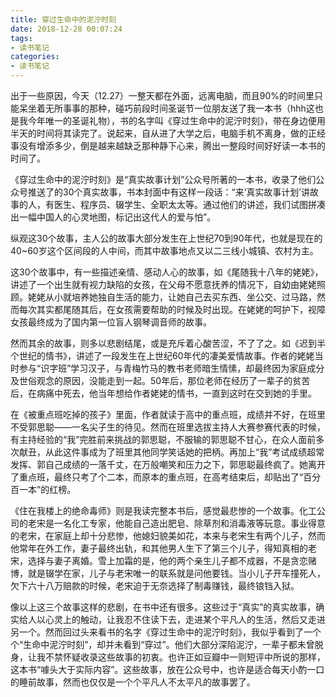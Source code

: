 ```yaml
---
title: 穿过生命中的泥泞时刻
date: 2018-12-28 00:07:24
tags: 
- 读书笔记
categories:
- 读书笔记
---
```


​	出于一些原因，今天（12.27）一整天都在外面，远离电脑，而且90%的时间里只能呆坐着无所事事的那种，碰巧前段时间圣诞节一位朋友送了我一本书（hhh这也是我今年唯一的圣诞礼物），书的名字叫《穿过生命中的泥泞时刻》，带在身边便用半天的时间将其读完了。说起来，自从进了大学之后，电脑手机不离身，做的正经事没有增添多少，倒是越来越缺乏那种静下心来，腾出一整段时间好好读一本书的时间了。

​	《穿过生命中的泥泞时刻》是“真实故事计划”公众号所著的一本书，收录了他们公众号推送了的30个真实故事，书本封面中有这样一段话：“来‘真实故事计划’讲故事的人，有医生、程序员、辍学生、全职太太等。通过他们的讲述，我们试图拼凑出一幅中国人的心灵地图，标记出这代人的爱与怕”。

​	纵观这30个故事，主人公的故事大部分发生在上世纪70到90年代，也就是现在的40~60岁这个区间段的人中间，而其中故事地点又以二三线小城镇、农村为主。

​	这30个故事中，有一些描述亲情、感动人心的故事，如《尾随我十八年的姥姥》，讲述了一个出生就有视力缺陷的女孩，在父母不愿意抚养的情况下，自幼由姥姥照顾。姥姥从小就培养她独自生活的能力，让她自己去买东西、坐公交、过马路，然而每次其实都尾随其后，在女孩需要帮助的时候及时出现。在姥姥的呵护下，视障女孩最终成为了国内第一位盲人钢琴调音师的故事。

​	然而其余的故事，则多以悲剧结尾，或是充斥着心酸苦涩，不了了之。如《迟到半个世纪的情书》，讲述了一段发生在上世纪60年代的凄美爱情故事。作者的姥姥当时参与“识字班”学习汉子，与青梅竹马的教书老师暗生情愫，却最终因为家庭成分及世俗观念的原因，没能走到一起。50年后，那位老师在经历了一辈子的贫苦后，在病痛中死去，他当年想给作者姥姥的情书，一直到这时在交到她的手里。

​	在《被重点班吃掉的孩子》里面，作者就读于高中的重点班，成绩并不好，在班里不受郭思聪——一名尖子生的待见。然而在班里选拔主持人大赛参赛代表的时候，有主持经验的“我”完胜前来挑战的郭思聪，不服输的郭思聪不甘心，在众人面前多次献丑，从此这件事成为了班里其他同学笑话她的把柄。再加上“我”考试成绩超常发挥、郭自己成绩的一落千丈，在万般嘲笑和压力之下，郭思聪最终疯了。她离开了重点班，最终只考了个二本，而原本的重点班，在高考结束后，却贴出了“百分百一本”的红榜。

​	《住在我楼上的绝命毒师》则是我读完整本书后，感觉最悲惨的一个故事。化工公司的老宋是一名化工专家，他能自己造出肥皂、除草剂和消毒液等玩意。事业得意的老宋，在家庭上却十分悲惨，他媳妇貌美如花，本来与老宋生有两个儿子，然而他常年在外工作，妻子最终出轨，和其他男人生下了第三个儿子，得知真相的老宋，选择与妻子离婚。雪上加霜的是，他的两个亲生儿子都不成器，不是贪恋赌博，就是辍学在家，儿子与老宋唯一的联系就是问他要钱。当小儿子开车撞死人，欠下六十八万赔款的时候，老宋迫于无奈选择了制毒赚钱，最终锒铛入狱。

​	像以上这三个故事这样的悲剧，在书中还有很多。这些过于“真实”的真实故事，确实给人以心灵上的触动，让我忍不住读下去，走进某个平凡人的生活，然后又走进另一个。然而回过头来看书的名字《穿过生命中的泥泞时刻》，我似乎看到了一个个“生命中泥泞时刻”，却并未看到“穿过”。他们大部分深陷泥泞，一辈子都未曾脱身，让我不禁怀疑收录这些故事的初衷。也许正如豆瓣中一则短评中所说的那样，这本书“噱头大于实际内容”。这些故事，放在公众号中，也许是适合每天小酌一口的睡前故事，然而也仅仅是一个个平凡人不太平凡的故事罢了。